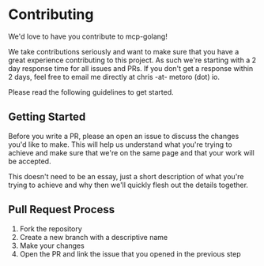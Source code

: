# Contributing

We'd love to have you contribute to mcp-golang!

We take contributions seriously and want to make sure that you have a great experience contributing to this project.
As such we're starting with a 2 day response time for all issues and PRs. If you don't get a response within 2 days, feel free to email me directly at chris -at- metoro (dot) io.

Please read the following guidelines to get started.

## Getting Started

Before you write a PR, please an open an issue to discuss the changes you'd like to make. This will help us understand what you're trying to achieve and make sure that we're on the same page and that your work will be accepted.

This doesn't need to be an essay, just a short description of what you're trying to achieve and why then we'll quickly flesh out the details together.

## Pull Request Process

1. Fork the repository
2. Create a new branch with a descriptive name
3. Make your changes
4. Open the PR and link the issue that you opened in the previous step